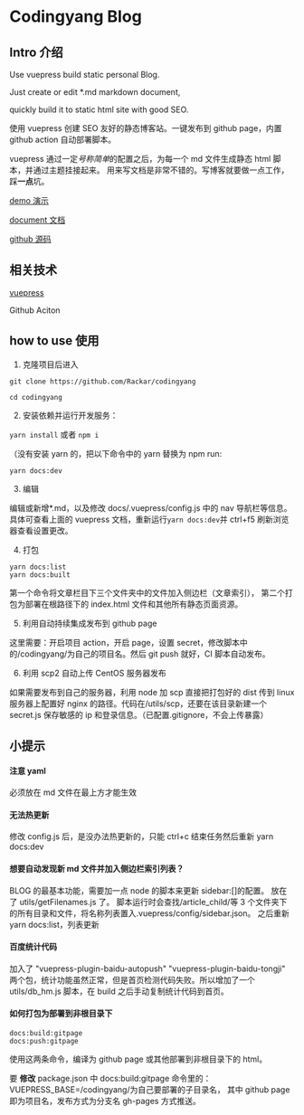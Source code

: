 # Codingyang Blog

## Intro 介绍

Use vuepress build static personal Blog.

Just create or edit \*.md markdown document,

quickly build it to static html site with good SEO.

使用 vuepress 创建 SEO 友好的静态博客站。一键发布到 github page，内置 github action 自动部署脚本。

vuepress 通过一定*号称简单*的配置之后，为每一个 md 文件生成静态 html 脚本，并通过主题挂接起来。
用来写文档是非常不错的。写博客就要做一点工作，踩**一点**坑。

[demo 演示](http://www.codingyang.com/)

[document 文档](http://www.codingyang.com/article_tech/)

[github 源码](https://github.com/Rackar/codingyang)

## 相关技术

[vuepress](https://v1.vuepress.vuejs.org/zh/guide/)

Github Aciton

## how to use 使用

1. 克隆项目后进入

`git clone https://github.com/Rackar/codingyang`

`cd codingyang`

2. 安装依赖并运行开发服务：

`yarn install` 或者 `npm i`

（没有安装 yarn 的，把以下命令中的 yarn 替换为 npm run:

```
yarn docs:dev
```

3. 编辑

编辑或新增\*.md，以及修改 docs/.vuepress/config.js 中的 nav 导航栏等信息。具体可查看上面的 vuepress 文档，重新运行`yarn docs:dev`并 ctrl+f5 刷新浏览器查看设置更改。

4. 打包

```
yarn docs:list
yarn docs:built
```

第一个命令将文章栏目下三个文件夹中的文件加入侧边栏（文章索引），
第二个打包为部署在根路径下的 index.html 文件和其他所有静态页面资源。

5. 利用自动持续集成发布到 github page

这里需要：开启项目 action，开启 page，设置 secret，修改脚本中的/codingyang/为自己的项目名。然后 git push 就好，CI 脚本自动发布。

6. 利用 scp2 自动上传 CentOS 服务器发布

如果需要发布到自己的服务器，利用 node 加 scp 直接把打包好的 dist 传到 linux 服务器上配置好 nginx 的路径。代码在/utils/scp，还要在该目录新建一个 secret.js 保存敏感的 ip 和登录信息。（已配置.gitignore，不会上传暴露）

## 小提示

#### 注意 yaml

必须放在 md 文件在最上方才能生效

#### 无法热更新

修改 config.js 后，是没办法热更新的，只能 ctrl+c 结束任务然后重新 yarn docs:dev

#### 想要自动发现新 md 文件并加入侧边栏索引列表？

BLOG 的最基本功能，需要加一点 node 的脚本来更新 sidebar:[]的配置。
放在了 utils/getFilenames.js 了。
脚本运行时会查找/article_child/等 3 个文件夹下的所有目录和文件，将名称列表置入.vuepress/config/sidebar.json。
之后重新 yarn docs:list，列表更新

#### 百度统计代码

加入了
"vuepress-plugin-baidu-autopush"
"vuepress-plugin-baidu-tongji"
两个包，统计功能虽然正常，但是首页检测代码失败。所以增加了一个 utils/db_hm.js 脚本，在 build 之后手动复制统计代码到首页。

#### 如何打包为部署到非根目录下

```
docs:build:gitpage
docs:push:gitpage
```

使用这两条命令，编译为 github page 或其他部署到非根目录下的 html。

要 **修改** package.json 中 docs:build:gitpage 命令里的： VUEPRESS_BASE=/codingyang/为自己要部署的子目录名，
其中 github page 即为项目名，发布方式为分支名 gh-pages 方式推送。

